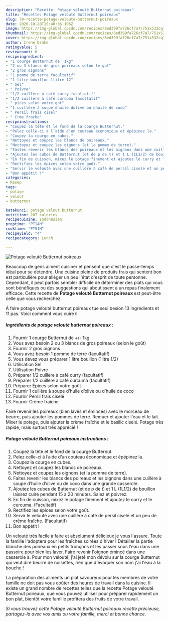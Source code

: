 ```yaml
---
description: "Recette: Potage velouté Butternut poireaux"
title: "Recette: Potage velouté Butternut poireaux"
slug: 70-recette-potage-veloute-butternut-poireaux
date: 2020-10-28T15:40:36.106Z
image: https://img-global.cpcdn.com/recipes/8ed399fa726cf7a7/751x532cq70/potage-veloute-butternut-poireaux-photo-principale-de-la-recette.jpg
thumbnail: https://img-global.cpcdn.com/recipes/8ed399fa726cf7a7/751x532cq70/potage-veloute-butternut-poireaux-photo-principale-de-la-recette.jpg
cover: https://img-global.cpcdn.com/recipes/8ed399fa726cf7a7/751x532cq70/potage-veloute-butternut-poireaux-photo-principale-de-la-recette.jpg
author: Irene Drake
ratingvalue: 5
reviewcount: 6
recipeingredient:
- "1 courge Butternut de  1kg"
- "2 ou 3 blancs de gros poireaux selon le got"
- "2 gros oignons"
- "1 pomme de terre facultatif"
- "1 litre bouillon 1litre 12"
- " Sel"
- " Poivre"
- "1/2 cuillère à café curry facultatif"
- "1/2 cuillère à café curcuma facultatif"
- " pices selon votre got"
- "1 cuillère à soupe dhuile dolive ou dhuile de coco"
- " Persil frais cisel"
- " Crme frache"
recipeinstructions:
- "Coupez la tête et le fond de la courge Butternut."
- "Pelez celle-ci à l’aide d’un couteau économique et épépinez la."
- "Coupez la courge en cubes."
- "Nettoyez et coupez les blancs de poireaux."
- "Nettoyez et coupez les oignons (et la pomme de terre)."
- "Faites revenir les blancs des poireaux et les oignons dans une cuillère à soupe d’huile d’olive ou de coco dans une grande casserole."
- "Ajoutez les cubes de Butternut (et de p de t) et 1 L (1L1/2) de bouillon laissez cuire pendant 15 à 20 minutes. Salez et poivrez."
- "En fin de cuisson, mixez le potage finement et ajoutez le curry et le curcuma. (Facultatif)"
- "Rectifiez les épices selon votre goût."
- "Servir le velouté avec une cuillère à café de persil ciselé et un peu de crème fraîche. (Facultatif)"
- "Bon appétit !"
categories:
- Resep
tags:
- potage
- velout
- butternut

katakunci: potage velout butternut 
nutrition: 207 calories
recipecuisine: Indonesian
preptime: "PT14M"
cooktime: "PT51M"
recipeyield: "4"
recipecategory: Lunch

---
```



![Potage velouté Butternut poireaux](https://img-global.cpcdn.com/recipes/8ed399fa726cf7a7/751x532cq70/potage-veloute-butternut-poireaux-photo-principale-de-la-recette.jpg)

Beaucoup de gens aiment cuisiner et pensent que c'est le passe-temps idéal pour se détendre. Une cuisine pleine de produits frais qui sentent bon est particulière pour alléger un peu l'état d'esprit de toute personne. Cependant, il peut parfois sembler difficile de déterminer des plats qui vous sont bénéfiques ou des suggestions qui aboutissent à un repas finalement efficace. Cette recette de <strong> Potage velouté Butternut poireaux </strong> est peut-être celle que vous recherchez.

<!--inarticleads1-->

À faire potage velouté butternut poireaux tue seul besion 13 Ingrédients et 11 pas. Voici comment vous cuire il.

##### Ingrédients de potage velouté butternut poireaux :

1. Fournir 1 courge Butternut de +/- 1kg
1. Vous avez besoin 2 ou 3 blancs de gros poireaux (selon le goût)
1. Fournir 2 gros oignons
1. Vous avez besoin 1 pomme de terre (facultatif)
1. Vous devez vous préparer 1 litre bouillon (1litre 1/2)
1. Utilisation  Sel
1. Utilisation  Poivre
1. Préparer 1/2 cuillère à café curry (facultatif)
1. Préparer 1/2 cuillère à café curcuma (facultatif)
1. Préparer  Épices selon votre goût
1. Fournir 1 cuillère à soupe d’huile d’olive ou d’huile de coco
1. Fournir  Persil frais ciselé
1. Fournir  Crème fraîche


Faire revenir les poireaux (bien lavés et émincés) avec le morceau de beurre, puis ajouter les pommes de terre. Remuer et ajouter l&#39;eau et le lait. Mixer le potage, puis ajouter la crème fraîche et le basilic ciselé. Potage très rapide, mais surtout très apprécié ! 

<!--inarticleads2-->

##### Potage velouté Butternut poireaux instructions :

1. Coupez la tête et le fond de la courge Butternut.
1. Pelez celle-ci à l’aide d’un couteau économique et épépinez la.
1. Coupez la courge en cubes.
1. Nettoyez et coupez les blancs de poireaux.
1. Nettoyez et coupez les oignons (et la pomme de terre).
1. Faites revenir les blancs des poireaux et les oignons dans une cuillère à soupe d’huile d’olive ou de coco dans une grande casserole.
1. Ajoutez les cubes de Butternut (et de p de t) et 1 L (1L1/2) de bouillon laissez cuire pendant 15 à 20 minutes. Salez et poivrez.
1. En fin de cuisson, mixez le potage finement et ajoutez le curry et le curcuma. (Facultatif)
1. Rectifiez les épices selon votre goût.
1. Servir le velouté avec une cuillère à café de persil ciselé et un peu de crème fraîche. (Facultatif)
1. Bon appétit !


Un velouté très facile à faire et absolument délicieux je vous l&#39;assure. Toute la famille l&#39;adoptera pour les fraîches soirées d&#39;hiver ! Détailler la partie blanche des poireaux en petits tronçons et les passer sous l&#39;eau dans une passoire pour bien les laver. Faire revenir l&#39;oignon émincé dans une casserole à. Pour mon velouté, j&#39;ai jeté mon dévolu sur la courge Butternut qui veut dire beurre de noisettes, rien que d&#39;évoquer son nom j&#39;ai l&#39;eau à la bouche ! 

<!--inarticleads1-->

<p>
La préparation des aliments un plat savoureux pour les membres de votre famille ne doit pas vous coûter des heures de travail dans la cuisine. Il existe un grand nombre de recettes telles que la recette Potage velouté Butternut poireaux, que vous pouvez utiliser pour préparer rapidement un bon plat, bientôt votre famille profitera des fruits de votre travail.
</p>

<p>
<i>Si vous trouvez cette Potage velouté Butternut poireaux recette précieuse, partagez-la avec vos amis ou votre famille, merci et bonne chance.</i>
</p>
